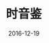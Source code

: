---
discogs_id: 14621289
discogs_master_id: None
title: 时音鉴
artists: ['窦唯', '不一样']
date: 2016-12-19
genre: ['Electronic']
image: 时音鉴-14621289.jpg
label: 窦唯音乐工作室
country: China
styles: ['Ambient', 'Experimental']
category: Ambient
---
